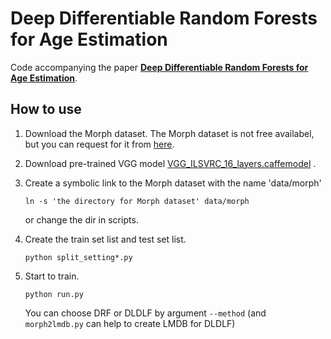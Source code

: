# Deep Differentiable Random Forests for Age Estimation

Code accompanying the paper [**Deep Differentiable Random Forests for Age Estimation**](https://arxiv.org/pdf/1907.10665.pdf).

## How to use

1. Download the Morph dataset. The Morph dataset is not free availabel, but you can request for it from [here](https://ebill.uncw.edu/C20231_ustores/web/store_main.jsp?STOREID=4).
2. Download pre-trained VGG model [VGG_ILSVRC_16_layers.caffemodel](http://www.robots.ox.ac.uk/~vgg/software/very_deep/caffe/VGG_ILSVRC_16_layers.caffemodel) .
3. Create a symbolic link to the Morph dataset with the name 'data/morph'

    `ln -s 'the directory for Morph dataset' data/morph`  

    or change the dir in scripts.  
4. Create the train set list and test set list.

    `python split_setting*.py`
5. Start to train.

    `python run.py`
    
    You can choose DRF or DLDLF by argument `--method`
    (and `morph2lmdb.py` can help to create LMDB for DLDLF)


